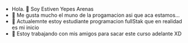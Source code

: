 -  Hola. 👋 Soy Estiven Yepes Arenas
- 👀 Me gusta mucho el muno de la progamacion asi que aca estamos...
- 🌱 Actualemnte estoy estudiante programacion fullStak que en realidad es mi inicio
- 💞️ Estoy trabajando con mis amigos para sacar este curso adelante XD


<!---
StivenYepesArenas/StivenYepesArenas is a ✨ special ✨ repository because its `README.md` (this file) appears on your GitHub profile.
You can click the Preview link to take a look at your changes.
--->
